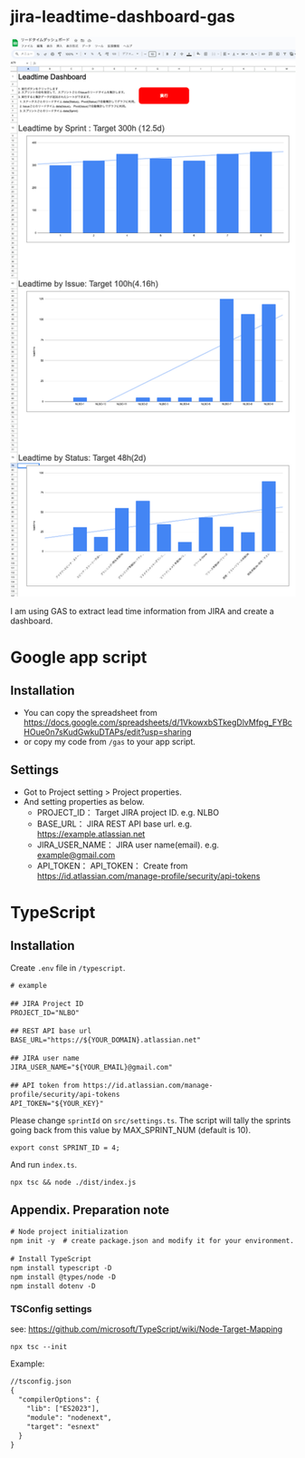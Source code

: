 # jira-leadtime-dashboard-gas

![](./images/dashboard.png)

I am using GAS to extract lead time information from JIRA and create a dashboard.

# Google app script

## Installation

- You can copy the spreadsheet from https://docs.google.com/spreadsheets/d/1VkowxbSTkegDlvMfpg_FYBcHOue0n7sKudGwkuDTAPs/edit?usp=sharing
- or copy my code from `/gas` to your app script.

## Settings

- Got to Project setting > Project properties.
- And setting properties as below.
  - PROJECT_ID： Target JIRA project ID. e.g. NLBO
  - BASE_URL： JIRA REST API base url. e.g. https://example.atlassian.net
  - JIRA_USER_NAME： JIRA user name(email). e.g. example@gmail.com
  - API_TOKEN： API_TOKEN： Create from https://id.atlassian.com/manage-profile/security/api-tokens

# TypeScript

## Installation

Create `.env` file in `/typescript`.

```
# example

## JIRA Project ID
PROJECT_ID="NLBO"

## REST API base url
BASE_URL="https://${YOUR_DOMAIN}.atlassian.net"

## JIRA user name
JIRA_USER_NAME="${YOUR_EMAIL}@gmail.com"

## API token from https://id.atlassian.com/manage-profile/security/api-tokens
API_TOKEN="${YOUR_KEY}"
```

Please change `sprintId` on `src/settings.ts`.
The script will tally the sprints going back from this value by MAX_SPRINT_NUM (default is 10).

```
export const SPRINT_ID = 4;
```

And run `index.ts`.

```
npx tsc && node ./dist/index.js
```

## Appendix. Preparation note

```
# Node project initialization
npm init -y  # create package.json and modify it for your environment.

# Install TypeScript
npm install typescript -D
npm install @types/node -D
npm install dotenv -D
```

### TSConfig settings

see: https://github.com/microsoft/TypeScript/wiki/Node-Target-Mapping

```
npx tsc --init
```

Example:

```
//tsconfig.json
{
  "compilerOptions": {
    "lib": ["ES2023"],
    "module": "nodenext",
    "target": "esnext"
  }
}
```
